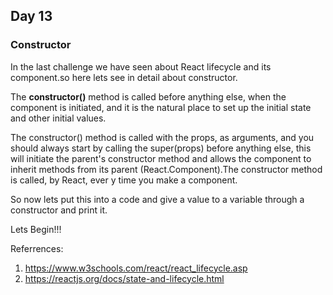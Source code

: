 ## Day 13

### Constructor

In the last challenge we have seen about React  lifecycle and its component.so here lets 
see in detail about constructor.

The **constructor()** method is called before anything else, when the component
is initiated, and it is the natural place to set up the initial state and other 
initial values.

The constructor() method is called with the props, as arguments, and you should
always start by calling the super(props) before anything else, this will initiate
the parent's constructor method and allows the component to inherit methods from
its parent (React.Component).The constructor method is called, by React, ever
y time you make a component.

So now lets put this into a code and give a value to a variable through a constructor 
and print it.

Lets Begin!!!

Referrences:
1. https://www.w3schools.com/react/react_lifecycle.asp
2. https://reactjs.org/docs/state-and-lifecycle.html
